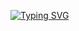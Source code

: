[![Typing SVG](https://readme-typing-svg.herokuapp.com?duration=500&color=00F775&multiline=true&height=110&lines=while+!dead%3A;&nbsp;&nbsp;&nbsp;eat();&nbsp;&nbsp;&nbsp;%23&nbsp;sleep();&nbsp;&nbsp;&nbsp;code())](https://git.io/typing-svg)
